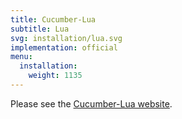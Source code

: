 ```yaml
---
title: Cucumber-Lua
subtitle: Lua
svg: installation/lua.svg
implementation: official
menu:
  installation:
    weight: 1135
---
```


Please see the [Cucumber-Lua website](https://github.com/cucumber/cucumber-lua).
